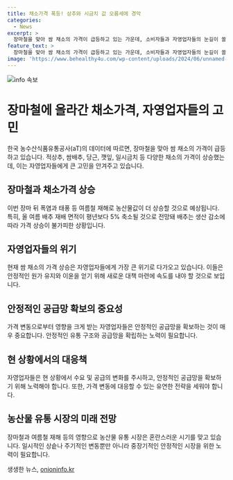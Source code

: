 ```yaml
---
title: 채소가격 폭등! 상추와 시금치 값 오름세에 경악
categories:
  - News
excerpt: >
  장마철을 맞아 쌈 채소의 가격이 급등하고 있는 가운데, 소비자들과 자영업자들의 눈길이 쏠리고 있다. 과거 한 달 전과 비교했을 때, 적상추와 쌈배추의 소매가격은 각각 35.1%와 29.1% 상승한 것으로 나타났다. 또한, 당근, 깻잎, 일시금치의 가격 또한 각각 5.6%, 2.2%, 30.1%까지 급등했다. 전문가들은 장마 후 폭염과 태풍으로 더 정도 농산물값 상승이 예상되며, 특히 배추는 생산 감소로 가격이 더 오를 것으로 예상된다.
feature_text: >
  장마철을 맞아 쌈 채소의 가격이 급등하고 있는 가운데, 소비자들과 자영업자들의 눈길이 쏠리고 있다. 과거 한 달 전과 비교했을 때, 적상추와 쌈배추의 소매가격은 각각 35.1%와 29.1% 상승한 것으로 나타났다. 또한, 당근, 깻잎, 일시금치의 가격 또한 각각 5.6%, 2.2%, 30.1%까지 급등했다. 전문가들은 장마 후 폭염과 태풍으로 더 정도 농산물값 상승이 예상되며, 특히 배추는 생산 감소로 가격이 더 오를 것으로 예상된다.
image: 'https://www.behealthy4u.com/wp-content/uploads/2024/06/unnamed-file.png'
---
```


<p><img src="https://www.behealthy4u.com/wp-content/uploads/2024/06/unnamed-file.png" alt="info 속보" /></p>

<h1>장마철에 올라간 채소가격, 자영업자들의 고민</h1>

<p>한국 농수산식품유통공사(aT)의 데이터에 따르면, 장마철을 맞아 쌈 채소의 가격이 급등하고 있습니다. 적상추, 쌈배추, 당근, 깻잎, 일시금치 등 다양한 채소의 가격이 상승했는데, 이는 자영업자들에게 큰 고민을 안겨주고 있습니다. </p>

<h2>장마철과 채소가격 상승</h2>

<p>이번 장마 뒤 폭염과 태풍 등 여름철 재해로 농산물값이 더 상승할 것으로 예상됩니다. 특히, 올 여름 배추 재배 면적이 평년보다 5% 축소될 것으로 전망돼 배추는 생산 감소에 따라 가격 상승이 불가피한 상황입니다.</p>

<h2>자영업자들의 위기</h2>

<p>현재 쌈 채소의 가격 상승은 자영업자들에게 가장 큰 위기로 다가오고 있습니다. 이들은 안정적인 원가 유지와 이윤을 얻기 위해 새로운 대책 마련에 속도를 내야 할 것으로 보입니다.</p>

<h2>안정적인 공급망 확보의 중요성</h2>

<p>가격 변동으로부터 영향을 크게 받는 자영업자들은 안정적인 공급망을 확보하는 것이 매우 중요합니다. 안정적인 유통 구조와 공급망을 확립하는 노력이 필요합니다.</p>

<h2>현 상황에서의 대응책</h2>

<p>자영업자들은 현 상황에서 수요 및 공급의 변화를 주시하고, 안정적인 공급망을 확보하기 위해 노력해야 합니다. 또한, 가격 변동에 대응할 수 있는 유연한 전략을 세워야 합니다.</p>

<h2>농산물 유통 시장의 미래 전망</h2>

<p>장마철과 여름철 재해 등의 영향으로 농산물 유통 시장은 혼란스러운 시기를 맞고 있습니다. 일시적인 상슽나 주기적인 변동뿐만 아니라 중장기적인 안정적인 시장을 위한 노력이 필요합니다.</p>
생생한 뉴스, <a href="https://onioninfo.kr" rel="dofollow">onioninfo.kr</a>


